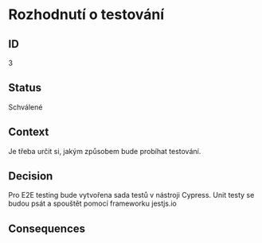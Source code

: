 <h1>Rozhodnutí o testování</li>

<h2>ID</h2>
3

<h2>Status</h2>
Schválené

<h2>Context</h2>
Je třeba určit si, jakým způsobem bude probíhat testování.
  

<h2>Decision</h2>
Pro E2E testing bude vytvořena sada testů v nástroji Cypress. Unit testy se budou psát a spouštět pomocí frameworku jestjs.io

<h2>Consequences</h2>



